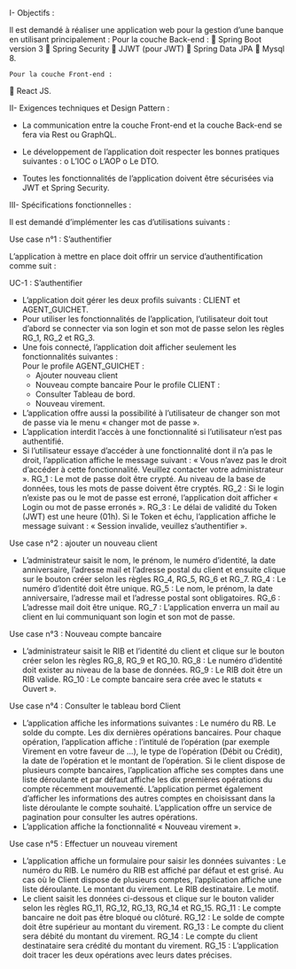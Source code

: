 I-	Objectifs :

Il est demandé à réaliser une application web pour la gestion d’une banque en utilisant principalement :
 	Pour la couche Back-end :
	Spring Boot version 3
	Spring Security
	JJWT (pour JWT) 
	Spring Data JPA
	Mysql 8.

 	Pour la couche Front-end :
	React JS.

II-	Exigences techniques et Design Pattern :

-	La communication entre la couche Front-end et la couche Back-end se fera via Rest ou GraphQL.

-	Le développement de l’application doit respecter les bonnes pratiques suivantes :
o	L’IOC
o	L’AOP
o	Le DTO.

-	Toutes les fonctionnalités de l’application doivent être sécurisées via JWT et Spring Security.  

III-	Spécifications fonctionnelles :

Il est demandé d’implémenter les cas d’utilisations suivants :

Use case n°1 : S’authentifier

L’application à mettre en place doit offrir un service d’authentification comme suit :

UC-1 : S’authentifier
-	L’application doit gérer les deux profils suivants : CLIENT et AGENT_GUICHET.
-	Pour utiliser les fonctionnalités de l’application, l’utilisateur doit tout d’abord se connecter via son login et son mot de passe selon les règles RG_1, RG_2 et RG_3.
-	Une fois connecté, l’application doit afficher seulement les fonctionnalités suivantes :  
 	Pour le profile AGENT_GUICHET : 
    * Ajouter nouveau client
    * Nouveau compte bancaire
 	Pour le profile CLIENT : 
    * Consulter Tableau de bord.
    * Nouveau virement.
-	L’application offre aussi la possibilité à l’utilisateur de changer son mot de passe via le menu « changer mot de passe ».
-	L’application interdit l’accès à une fonctionnalité si l’utilisateur n’est pas authentifié.
-	Si l’utilisateur essaye d’accéder à une fonctionnalité dont il n’a pas le droit, l’application affiche le message suivant : « Vous n’avez pas le droit d’accéder à cette fonctionnalité. Veuillez contacter votre administrateur ».
RG_1 :  Le mot de passe doit être crypté. Au niveau de la base de données, tous les mots de passe doivent être cryptés.
RG_2 : Si le login n’existe pas ou le mot de passe est erroné, l’application doit afficher « Login ou mot de passe erronés ».
RG_3 : Le délai de validité du Token (JWT) est une heure (01h). Si le Token et échu, l’application affiche le message suivant : « Session invalide, veuillez s’authentifier ».

Use case n°2 : ajouter un nouveau client

-	L’administrateur saisit le nom, le prénom, le numéro d’identité, la date anniversaire, l’adresse mail et l’adresse postal du client et ensuite clique sur le bouton créer selon les règles RG_4, RG_5, RG_6 et RG_7.
RG_4 : Le numéro d’identité doit être unique.
RG_5 : Le nom, le prénom, la date anniversaire, l’adresse mail et l’adresse postal sont obligatoires.
RG_6 : L’adresse mail doit être unique.
RG_7 : L’application enverra un mail au client en lui communiquant son login et son mot de passe.

Use case n°3 : Nouveau compte bancaire

-	L’administrateur saisit le RIB et l’identité du client et clique sur le bouton créer selon les règles RG_8, RG_9 et RG_10.
RG_8 : Le numéro d’identité doit exister au niveau de la base de données.
RG_9 : Le RIB doit être un RIB valide.
RG_10 : Le compte bancaire sera crée avec le statuts « Ouvert ».

Use case n°4 : Consulter le tableau bord Client

-	L’application affiche les informations suivantes :
 	Le numéro du RB.
 	Le solde du compte.
 	Les dix dernières opérations bancaires. Pour chaque opération, l’application affiche : l’intitulé de l’opération (par exemple Virement en votre faveur de …), le type de l’opération (Débit ou Crédit), la date de l’opération et le montant de l’opération.
 	Si le client dispose de plusieurs compte bancaires, l’application affiche ses comptes dans une liste déroulante et par défaut affiche les dix premières opérations du compte récemment mouvementé. L’application permet également d’afficher les informations des autres comptes en choisissant dans la liste déroulante le compte souhaité.
 	L’application offre un service de pagination pour consulter les autres opérations.
-	L’application affiche la fonctionnalité « Nouveau virement ».



Use case n°5 : Effectuer un nouveau virement

-	L’application affiche un formulaire pour saisir les données suivantes :
 	Le numéro du RIB. Le numéro du RIB est affiché par défaut et est grisé. Au cas où le Client dispose de plusieurs comptes, l’application affiche une liste déroulante.
 	Le montant du virement.
 	Le RIB destinataire.
 	Le motif.
-	Le client saisit les données ci-dessous et clique sur le bouton valider selon les règles RG_11, RG_12, RG_13, RG_14 et RG_15.
RG_11 : Le compte bancaire ne doit pas être bloqué ou clôturé.
RG_12 : Le solde de compte doit être supérieur au montant du virement.
RG_13 : Le compte du client sera débité du montant du virement.
RG_14 : Le compte du client destinataire sera crédité du montant du virement.
RG_15 : L’application doit tracer les deux opérations avec leurs dates précises.


